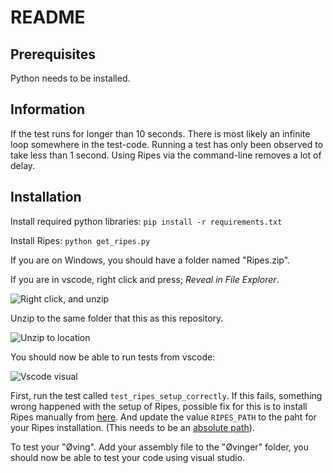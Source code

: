 

# README

## Prerequisites
Python needs to be installed.

## Information
If the test runs for longer than 10 seconds. There is most likely an infinite loop somewhere in the test-code. Running a test has only been observed to take less than 1 second. Using Ripes via the command-line removes a lot of delay.

## Installation

Install required python libraries:
```pip install -r requirements.txt```

Install Ripes:
```python get_ripes.py```

If you are on Windows, you should have a folder named "Ripes.zip".

If you are in vscode, right click and press; *Reveal in File Explorer*.

![Right click, and unzip](readme_assets/unzip-ripes.png)

Unzip to the same folder that this as this repository.

![Unzip to location](readme_assets/unzip_complete.png)

You should now be able to run tests from vscode:

![Vscode visual](readme_assets/test_vscode.png)

First, run the test called `test_ripes_setup_correctly`. If this fails, something wrong happened with the setup of Ripes, possible fix for this is to install Ripes manually from [here](https://github.com/mortbopet/Ripes/releases/tag/v2.2.6). And update the value `RIPES_PATH` to the paht for your Ripes installation. (This needs to be an [absolute path](https://www.computerhope.com/issues/ch001708.htm)).

To test your "Øving". Add your assembly file to the "Øvinger" folder, you should now be able to test your code using visual studio.
